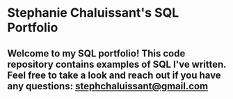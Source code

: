 # Stephanie Chaluissant's SQL Portfolio

## Welcome to my SQL portfolio! This code repository contains examples of SQL I've written. Feel free to take a look and reach out if you have any questions: stephchaluissant@gmail.com
